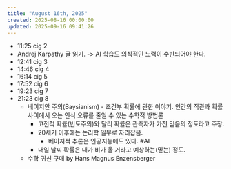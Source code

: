 ```yaml
---
title: "August 16th, 2025"
created: 2025-08-16 00:00:00
updated: 2025-09-16 09:41:26
---
```

  * 11:25 cig 2
  * Andrej Karpathy 글 읽기. -> AI 학습도 의식적인 노력이 수반되어야 한다.
  * 12:41 cig 3
  * 14:46 cig 4
  * 16:14 cig 5
  * 17:52 cig 6
  * 19:23 cig 7
  * 21:23 cig 8
    * 베이지안 주의(Baysianism) - 조건부 확률에 관한 이야기. 인간의 직관과 확률 사이에서 오는 인식 오류를 줄일 수 있는 수학적 방법론
      * 고전적 확률(빈도주의)와 달리 확률은 관측자가 가진 믿음의 정도라고 주장.
      * 20세기 이후에는 논리학 일부로 자리잡음.
        * 베이지적 추론은 인공지능에도 있다. #AI
      * 내일 날씨 확률은 내가 비가 올 거라고 예상하는(믿는) 정도.
    * 수학 귀신 구매 by Hans Magnus Enzensberger
